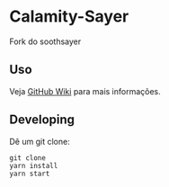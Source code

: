 # Calamity-Sayer

Fork do soothsayer 

## Uso

Veja [GitHub Wiki](https://github.com/ebshimizu/soothsayer/wiki) para mais informações.

## Developing

Dê um git clone:
```
git clone
yarn install
yarn start
```
